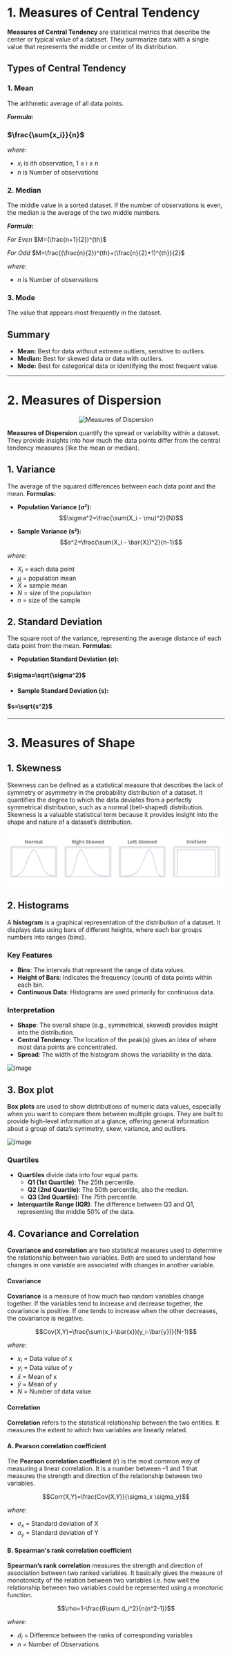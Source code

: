 # 1. Measures of Central Tendency

**Measures of Central Tendency** are statistical metrics that describe the center or typical value of a dataset. They summarize data with a single value that represents the middle or center of its distribution.

## Types of Central Tendency

### 1. Mean
The arithmetic average of all data points.

**_Formula:_**
### $\frac{\sum{x_i}}{n}$
_where:_
- $x_i$ is ith observation, 1 ≤ i ≤ n
- _n_ is Number of observations

### 2. Median
The middle value in a sorted dataset. If the number of observations is even, the median is the average of the two middle numbers.

**_Formula:_**

_For Even_
$M=(\frac{n+1}{2})^{th}$

_For Odd_
$M=\frac{(\frac{n}{2})^{th}+(\frac{n}{2}+1)^{th}}{2}$

_where:_
- _n_ is Number of observations

### 3. Mode
The value that appears most frequently in the dataset.


## Summary

- **Mean:** Best for data without extreme outliers, sensitive to outliers.
- **Median:** Best for skewed data or data with outliers.
- **Mode:** Best for categorical data or identifying the most frequent value.
__________________________

# 2. Measures of Dispersion

<p align="center">
  <img src="https://media.geeksforgeeks.org/wp-content/uploads/20230810105933/measure-of-depression.png" alt="Measures of Dispersion"/>
</p>


**Measures of Dispersion** quantify the spread or variability within a dataset. They provide insights into how much the data points differ from the central tendency measures (like the mean or median).

## 1. Variance

The average of the squared differences between each data point and the mean.
**Formulas:**
- **Population Variance (σ²):**
$$\sigma^2=\frac{\sum(X_i - \mu)^2}{N}$$

- **Sample Variance (s²):**
$$s^2=\frac{\sum(X_i - \bar{X})^2}{n-1}$$ 

_where:_
- $X_i$ = each data point
- $\mu$ = population mean
- $\bar{X}$ = sample mean
- $N$ = size of the population
- $n$ = size of the sample

## 2. Standard Deviation

The square root of the variance, representing the average distance of each data point from the mean.
**Formulas:**
- **Population Standard Deviation (σ):**
#### $\sigma=\sqrt{\sigma^2}$

- **Sample Standard Deviation (s):**
#### $s=\sqrt{s^2}$
_________________________
# 3. Measures of Shape
## 1. Skewness 
Skewness can be defined as a statistical measure that
describes the lack of symmetry or asymmetry in the probability distribution
of a dataset. It quantifies the degree to which the data deviates from a
perfectly symmetrical distribution, such as a normal (bell-shaped)
distribution. Skewness is a valuable statistical term because it provides
insight into the shape and nature of a dataset’s distribution.

![](image/skewness.png)

## 2. Histograms 

A **histogram** is a graphical representation of the distribution of a dataset. It displays data using bars of different heights, where each bar groups numbers into ranges (bins).

### Key Features

- **Bins**: The intervals that represent the range of data values.
- **Height of Bars**: Indicates the frequency (count) of data points within each bin.
- **Continuous Data**: Histograms are used primarily for continuous data.

### Interpretation
- **Shape**: The overall shape (e.g., symmetrical, skewed) provides insight into the distribution.
- **Central Tendency**: The location of the peak(s) gives an idea of where most data points are concentrated.
- **Spread**: The width of the histogram shows the variability in the data.

![image](https://github.com/user-attachments/assets/433df3e1-32e5-4f69-adf1-3ba55e971f72)

## 3. Box plot
**Box plots** are used to show distributions of numeric data values, especially when you want to compare them between multiple groups. They are built to provide high-level information at a glance, offering general information about a group of data’s symmetry, skew, variance, and outliers.

![image](https://wac-cdn.atlassian.com/dam/jcr:3ecc2cdd-2878-4b9f-a853-f0d1782ad285/box-plot-construction.png?cdnVersion=2302)

### Quartiles
- **Quartiles** divide data into four equal parts:
  - **Q1 (1st Quartile)**: The 25th percentile.
  - **Q2 (2nd Quartile)**: The 50th percentile, also the median.
  - **Q3 (3rd Quartile)**: The 75th percentile.
- **Interquartile Range (IQR)**: The difference between Q3 and Q1, representing the middle 50% of the data.

## 4. Covariance and Correlation

**Covariance and correlation** are two statistical measures used to determine the relationship between two variables. Both are used to understand how changes in one variable are associated with changes in another variable.

#### Covariance
**Covariance** is a measure of how much two random variables change together. If the variables tend to increase and decrease together, the covariance is positive. If one tends to increase when the other decreases, the covariance is negative.

$$Cov(X,Y)=\frac{\sum(x_i-\bar{x})(y_i-\bar{y})}{N-1}$$

_where:_
- $x_i$ = Data value of x
- $y_i$ = Data value of y
- $\bar{x}$ = Mean of x
- $\bar{y}$ = Mean of y
- $N$ = Number of data value

#### Correlation
**Correlation** refers to the statistical relationship between the two entities. It measures the extent to which two variables are linearly related.



#### A. Pearson correlation coefficient
The **Pearson correlation coefficient** (r) is the most common way of measuring a linear correlation. It is a number between 
–1 and 1 that measures the strength and direction of the relationship between two variables.

$$Corr(X,Y)=\frac{Cov(X,Y)}{\sigma_x \sigma_y}$$

_where:_
- $\sigma_x$ = Standard deviation of X
- $\sigma_y$ = Standard deviation of Y

#### B. Spearman's rank correlation coefficient
**Spearman’s rank correlation** measures the strength and direction of association between two ranked variables. It basically gives the measure of monotonicity of the relation between two variables i.e. how well the relationship between two variables could be represented using a monotonic function.

$$\rho=1-\frac{6\sum d_i^2}{n(n^2-1)}$$

_where:_
- $d_i$ = Difference between the ranks of corresponding variables
- $n$ = Number of Observations
